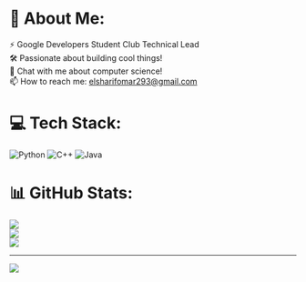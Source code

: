 # 💫 About Me:
⚡ Google Developers Student Club Technical Lead<br>🛠 Passionate about building cool things!<br>💬 Chat with me about computer science!<br>📫 How to reach me: elsharifomar293@gmail.com<br> 

# 💻 Tech Stack:
![Python](https://img.shields.io/badge/python-3670A0?style=for-the-badge&logo=python&logoColor=ffdd54)
![C++](https://img.shields.io/badge/-c++-black?logo=c%2B%2B&style=social)
![Java](https://img.shields.io/badge/python-3670A0?style=for-the-badge&logo=python&logoColor=ffdd54)

# 📊 GitHub Stats:
![](https://github-readme-stats.vercel.app/api?username=omarelsharif&theme=dark&hide_border=false&include_all_commits=false&count_private=true)<br/>
![](https://github-readme-streak-stats.herokuapp.com/?user=omarelsharif&theme=dark&hide_border=false)<br/>
![](https://github-readme-stats.vercel.app/api/top-langs/?username=omarelsharif&theme=dark&hide_border=false&include_all_commits=false&count_private=true&layout=compact)

---
[![](https://visitcount.itsvg.in/api?id=omarelsharif&icon=0&color=0)](https://visitcount.itsvg.in)
